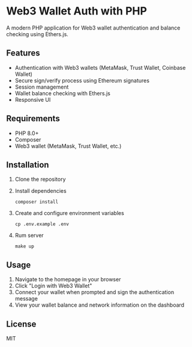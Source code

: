 # Web3 Wallet Auth with PHP

A modern PHP application for Web3 wallet authentication and balance checking using Ethers.js.

## Features

- Authentication with Web3 wallets (MetaMask, Trust Wallet, Coinbase Wallet)
- Secure sign/verify process using Ethereum signatures
- Session management
- Wallet balance checking with Ethers.js
- Responsive UI

## Requirements

- PHP 8.0+
- Composer
- Web3 wallet (MetaMask, Trust Wallet, etc.)

## Installation

1. Clone the repository

2. Install dependencies
   ```
   composer install
   ```

3. Create and configure environment variables
   ```
   cp .env.example .env
   ```

4. Rum server
   ```
   make up
   ```

## Usage

1. Navigate to the homepage in your browser
2. Click "Login with Web3 Wallet"
3. Connect your wallet when prompted and sign the authentication message
4. View your wallet balance and network information on the dashboard

## License

MIT
